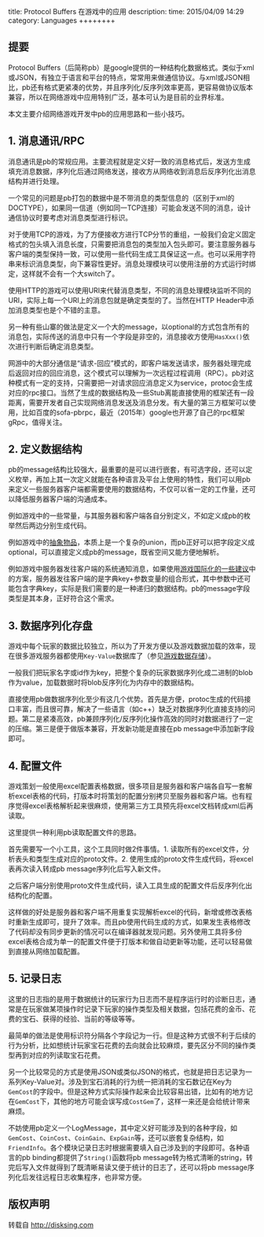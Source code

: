 title: Protocol Buffers 在游戏中的应用
description: 
time: 2015/04/09 14:29
category: Languages
++++++++

## 提要

Protocol Buffers（后简称pb）是google提供的一种结构化数据格式。类似于xml或JSON，有独立于语言和平台的特点，常常用来做通信协议。与xml或JSON相比，pb还有格式更紧凑的优势，并且序列化/反序列效率更高，更容易做协议版本兼容，所以在网络游戏中应用特别广泛，基本可认为是目前的业界标准。

本文主要介绍网络游戏开发中pb的应用思路和一些小技巧。

## 1. 消息通讯/RPC

消息通讯是pb的常规应用。主要流程就是定义好一致的消息格式后，发送方生成填充消息数据，序列化后通过网络发送，接收方从网络收到消息后反序列化出消息结构并进行处理。

一个常见的问题是pb打包的数据中是不带消息的类型信息的（区别于xml的DOCTYPE），如果同一信道（例如同一TCP连接）可能会发送不同的消息，设计通信协议时要考虑对消息类型进行标识。

对于使用TCP的游戏，为了方便接收方进行TCP分节的重组，一般我们会定义固定格式的包头填入消息长度，只需要把消息包的类型加入包头即可。要注意服务器与客户端的类型保持一致，可以使用一些代码生成工具保证这一点。也可以采用字符串来标识消息类型，向下兼容性更好。消息处理模块可以使用注册的方式运行时绑定，这样就不会有一个大switch了。

使用HTTP的游戏可以使用URI来代替消息类型，不同的消息处理模块监听不同的URI，实际上每一个URI上的消息包就是确定类型的了。当然在HTTP Header中添加消息类型也是个不错的主意。

另一种有些山寨的做法是定义一个大的message，以optional的方式包含所有的消息包，实际传送的消息中只有一个字段是非空的，消息接收方使用`HasXxx()`依次进行判断后确定消息类型。

网游中的大部分通信是“请求-回应”模式的，即客户端发送请求，服务器处理完成后返回对应的回应消息，这个模式可以理解为一次远程过程调用（RPC）。pb对这种模式有一定的支持，只需要把一对请求回应消息定义为service，protoc会生成对应的rpc接口。当然了生成的数据结构及一些Stub离能直接使用的框架还有一段距离，需要开发者自己实现网络消息发送及消息分发。有大量的第三方框架可以使用，比如百度的sofa-pbrpc，最近（2015年）google也开源了自己的rpc框架gRpc，值得关注。

## 2. 定义数据结构

pb的message结构比较强大，最重要的是可以进行嵌套，有可选字段，还可以定义枚举，再加上其一次定义就能在各种语言及平台上使用的特性，我们可以用pb来定义一些服务器客户端都需要使用的数据结构，不仅可以省一定的工作量，还可以降低服务器客户端的沟通成本。

例如游戏中的一些常量，与其服务器和客户端各自分别定义，不如定义成pb的枚举然后两边分别生成代码。

例如游戏中的[抽象物品](http://disksing.com/abstract-item)，本质上是一个复杂的union，而pb正好可以把字段定义成optional，可以直接定义成pb的message，既省空间又能方便地解析。

例如游戏中服务器发往客户端的系统通知消息，如果使用[游戏国际化的一些建议](http://disksing.com/game-i18n)中的方案，服务器发往客户端的是字典key+参数变量的组合形式，其中参数中还可能包含字典key，实际是我们需要的是一种递归的数据结构。pb的message字段类型是其本身，正好符合这个需求。

## 3. 数据序列化存盘

游戏中每个玩家的数据比较独立，所以为了开发方便以及游戏数据加载的效率，现在很多游戏服务器都使用`Key-Value`数据库了（参见[游戏数据存储](http://disksing.com/data-saving)）。

一般我们把玩家名字或id作为key，把整个复杂的玩家数据序列化成二进制的blob作为value，加载数据时将blob反序列化为内存中的数据结构。

直接使用pb做数据序列化至少有这几个优势。首先是方便，protoc生成的代码接口丰富，而且很可靠，解决了一些语言（如c++）缺乏对数据序列化直接支持的问题。第二是紧凑高效，pb兼顾序列化/反序列化操作高效的同时对数据进行了一定的压缩。第三是便于做版本兼容，开发新功能是直接在pb message中添加新字段即可。

## 4. 配置文件

游戏策划一般使用excel配置表格数据，很多项目是服务器和客户端各自写一套解析excel表格的代码，打版本时将策划的配置分别拷贝至服务器和客户端。也有程序觉得excel表格解析起来很麻烦，使用第三方工具预先将excel文档转成xml后再读取。

这里提供一种利用pb读取配置文件的思路。

首先需要写一个小工具，这个工具同时做2件事情。1. 读取所有的excel文件，分析表头和类型生成对应的proto文件。2. 使用生成的proto文件生成代码，将excel表再次读入转成pb message序列化后写入新文件。

之后客户端分别使用proto文件生成代码，读入工具生成的配置文件后反序列化出结构化的配置。

这样做的好处是服务器和客户端不用重复实现解析excel的代码，新增或修改表格时重新生成即可，提升了效率。而且pb使用代码生成的方式，如果发生表格修改了代码却没有同步更新的情况可以在编译器就发现问题。另外使用工具将多份excel表格合成为单一的配置文件便于打版本和做自动更新等功能，还可以轻易做到直接从网络加载配置。

## 5. 记录日志

这里的日志指的是用于数据统计的玩家行为日志而不是程序运行时的诊断日志，通常是在玩家做某项操作时记录下玩家的操作类型及相关数据，包括花费的金币、花费的宝石、获得的经验、当前的等级等等。

最简单的做法是使用标识符分隔各个字段记为一行。但是这种方式很不利于后续的行为分析，比如想统计玩家宝石花费的去向就会比较麻烦，要先区分不同的操作类型再到对应的列读取宝石花费。

另一个比较常见的方式是使用JSON或类似JSON的格式，也就是把日志记录为一系列Key-Value对。涉及到宝石消耗的行为统一把消耗的宝石数记在Key为`GemCost`的字段中。但是这种方式实际操作起来会比较容易出错，比如有的地方记在`GemCost`下，其他的地方可能会误写成`CostGem`了，这样一来还是会给统计带来麻烦。

不妨使用pb定义一个LogMessage，其中定义好可能涉及到的各种字段，如`GemCost`、`CoinCost`、`CoinGain`、`ExpGain`等，还可以嵌套复杂结构，如`FriendInfo`。各个模块记录日志时根据需要填入自己涉及到的字段即可。各种语言的pb binding都提供了`String()`函数将pb message转为格式清晰的string，转完后写入文件就得到了既清晰易读又便于统计的日志了，还可以将pb message序列化后发往远程日志收集程序，也非常方便。

## 版权声明
转载自 http://disksing.com